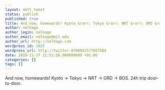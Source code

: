 ```yaml
---
layout: aktt_tweet
status: publish
published: true
title: And now, homewards! Kyoto &rarr; Tokyo &rarr; NRT &rarr; ORD &rarr; BO...
author: nelhage
author_login: nelhage
author_email: nelhage@mit.edu
author_url: http://nelhage.com
wordpress_id: 1025
wordpress_url: http://twitter-8700091577667584
date: 2010-11-27 21:53:58.000000000 +01:00
categories: []
tags: []
---
```

And now, homewards! Kyoto &rarr; Tokyo &rarr; NRT &rarr; ORD &rarr; BOS. 24h trip door-to-door.
